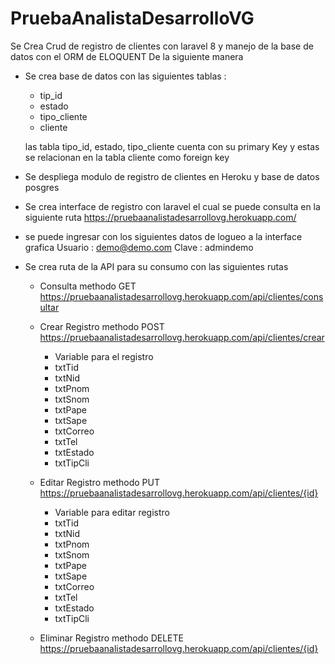 # PruebaAnalistaDesarrolloVG

Se Crea Crud de registro de clientes con laravel 8 y manejo de la base de datos con el ORM de ELOQUENT De la siguiente manera  

- Se crea base de datos con las siguientes tablas :
  - tip_id
  - estado
  - tipo_cliente
  - cliente
  
  las tabla tipo_id, estado, tipo_cliente cuenta con su primary Key y estas se relacionan en la tabla cliente  como foreign key 

- Se despliega modulo de registro de clientes en Heroku y base de datos posgres 

- Se crea interface de registro con laravel el cual se puede consulta en la siguiente ruta 
  https://pruebaanalistadesarrollovg.herokuapp.com/

- se puede ingresar con los siguientes datos de logueo a la interface grafica 
  Usuario : demo@demo.com
  Clave : admindemo
 
- Se crea ruta de la API para su consumo con las siguientes rutas 

  - Consulta methodo GET
     https://pruebaanalistadesarrollovg.herokuapp.com/api/clientes/consultar
     
  - Crear Registro methodo POST
     https://pruebaanalistadesarrollovg.herokuapp.com/api/clientes/crear
     
     - Variable para el registro 
     -  txtTid
     -  txtNid
     -  txtPnom
     -  txtSnom
     -  txtPape
     -  txtSape
     -  txtCorreo
     -  txtTel
     -  txtEstado
     -  txtTipCli

  - Editar Registro methodo PUT
    https://pruebaanalistadesarrollovg.herokuapp.com/api/clientes/{id}
    
     - Variable para editar registro 
     -  txtTid
     -  txtNid
     -  txtPnom
     -  txtSnom
     -  txtPape
     -  txtSape
     -  txtCorreo
     -  txtTel
     -  txtEstado
     -  txtTipCli

  - Eliminar Registro  methodo DELETE
    https://pruebaanalistadesarrollovg.herokuapp.com/api/clientes/{id}
     
 
